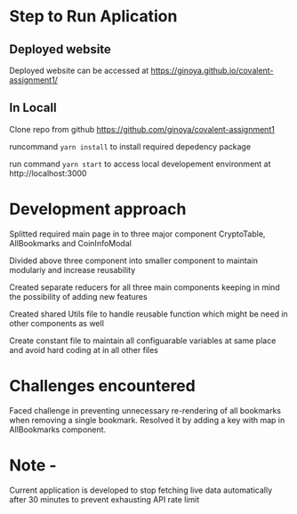 # Step to Run Aplication

## Deployed website
Deployed website can be accessed at https://ginoya.github.io/covalent-assignment1/

## In Locall
Clone repo from github https://github.com/ginoya/covalent-assignment1

runcommand `yarn install` to install required depedency package

run command `yarn start` to access local developement environment at http://localhost:3000

# Development approach
Splitted required main page in to three major component CryptoTable, AllBookmarks and CoinInfoModal

Divided above three component into smaller component to maintain modulariy and increase reusability

Created separate reducers for all three main components keeping in mind the possibility of adding new features 

Created shared Utils file to handle reusable function which might be need in other components as well 

Create constant file to maintain all configuarable variables at same place and avoid hard coding at in all other files

# Challenges encountered

Faced challenge in preventing unnecessary re-rendering of all bookmarks when removing a single bookmark. Resolved it by adding a key with map in AllBookmarks component.


# Note - 
Current application is developed to stop fetching live data automatically after 30 minutes to prevent exhausting API rate limit